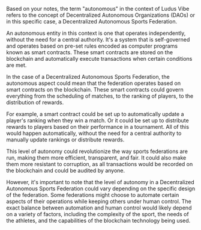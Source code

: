 Based on your notes, the term "autonomous" in the context of Ludus Vibe refers to the concept of Decentralized Autonomous Organizations (DAOs) or in this specific case, a Decentralized Autonomous Sports Federation. 

An autonomous entity in this context is one that operates independently, without the need for a central authority. It's a system that is self-governed and operates based on pre-set rules encoded as computer programs known as smart contracts. These smart contracts are stored on the blockchain and automatically execute transactions when certain conditions are met. 

In the case of a Decentralized Autonomous Sports Federation, the autonomous aspect could mean that the federation operates based on smart contracts on the blockchain. These smart contracts could govern everything from the scheduling of matches, to the ranking of players, to the distribution of rewards. 

For example, a smart contract could be set up to automatically update a player's ranking when they win a match. Or it could be set up to distribute rewards to players based on their performance in a tournament. All of this would happen automatically, without the need for a central authority to manually update rankings or distribute rewards.

This level of autonomy could revolutionize the way sports federations are run, making them more efficient, transparent, and fair. It could also make them more resistant to corruption, as all transactions would be recorded on the blockchain and could be audited by anyone.

However, it's important to note that the level of autonomy in a Decentralized Autonomous Sports Federation could vary depending on the specific design of the federation. Some federations might choose to automate certain aspects of their operations while keeping others under human control. The exact balance between automation and human control would likely depend on a variety of factors, including the complexity of the sport, the needs of the athletes, and the capabilities of the blockchain technology being used.